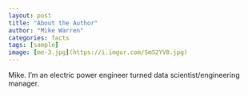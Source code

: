 ```yaml
---
layout: post
title: "About the Author"
author: "Mike Warren"
categories: facts
tags: [sample]
image: [me-3.jpg](https://i.imgur.com/SmS2YV8.jpg)
---
```



Mike. I’m an electric power engineer turned data scientist/engineering manager.
